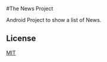 #The News Project

Android Project to show a list of News.

## License
[MIT](https://chosealicense.com/licenses/mit/)